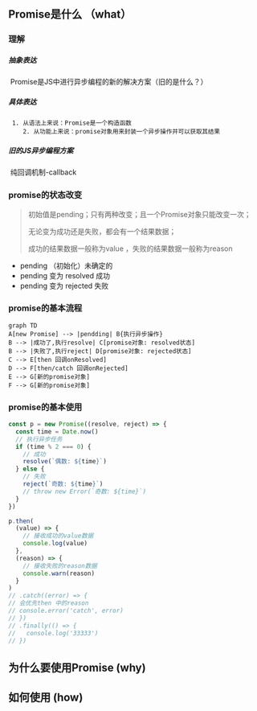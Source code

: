 ##   Promise是什么 （what）

### 理解

##### 抽象表达

​     Promise是JS中进行异步编程的新的解决方案（旧的是什么？）

##### 具体表达

     1. 从语法上来说：Promise是一个构造函数
        2. 从功能上来说：promise对象用来封装一个异步操作并可以获取其结果

##### 旧的JS异步编程方案

​	纯回调机制-callback

### promise的状态改变

> 初始值是pending；只有两种改变；且一个Promise对象只能改变一次；
>
> 无论变为成功还是失败，都会有一个结果数据；
>
> 成功的结果数据一般称为value ，失败的结果数据一般称为reason

- pending （初始化）未确定的
- pending 变为 resolved 成功
- pending 变为 rejected 失败

### promise的基本流程

``` mermaid
graph TD
A[new Promise] --> |pendding| B{执行异步操作}
B --> |成功了,执行resolve| C[promise对象: resolved状态]
B --> |失败了,执行reject| D[promise对象: rejected状态]
C --> E[then 回调onResolved]
D --> F[then/catch 回调onRejected]
E --> G[新的promise对象]
F --> G[新的promise对象]
```



### promise的基本使用

``` javascript
const p = new Promise((resolve, reject) => {
  const time = Date.now()
  // 执行异步任务
  if (time % 2 === 0) {
    // 成功
    resolve(`偶数: ${time}`)
  } else {
    // 失败
    reject(`奇数: ${time}`)
    // throw new Error(`奇数: ${time}`)
  }
})

p.then(
  (value) => {
    // 接收成功的value数据
    console.log(value)
  },
  (reason) => {
    // 接收失败的reason数据
    console.warn(reason)
  }
)
// .catch((error) => {
// 会优先then 中的reason
// console.error('catch', error)
// })
// .finally(() => {
//   console.log('33333')
// })

```



 ## 为什么要使用Promise (why)



  ## 如何使用 (how)

